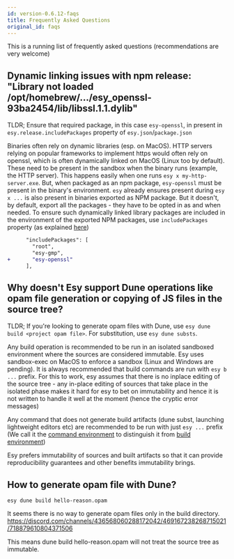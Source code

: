 ```yaml
---
id: version-0.6.12-faqs
title: Frequently Asked Questions
original_id: faqs
---
```


This is a running list of frequently asked questions (recommendations are very welcome)

## Dynamic linking issues with npm release: "Library not loaded /opt/homebrew/.../esy_openssl-93ba2454/lib/libssl.1.1.dylib"

TLDR; Ensure that required package, in this case `esy-openssl`, in present in `esy.release.includePackages` property of `esy.json`/`package.json`

Binaries often rely on dynamic libraries (esp. on MacOS). HTTP servers relying on popular frameworks to implement https would often rely on openssl, which is often dynamically linked on MacOS (Linux too by default). These need to be present in the sandbox when the binary runs (example, the HTTP server). This happens easily when one runs `esy x my-http-server.exe`. But, when packaged as an npm package, `esy-openssl` must be present in the binary's environment. `esy` already ensures present during `esy x ...` is also present in binaries exported as NPM package. But it doesn't, by default, export all the packages - they have to be opted in as and when needed. To ensure such dynamically linked library packages are included in the environment of the exported NPM packages, use `includePackages` property (as explained [here](https://esy.sh/docs/en/npm-release.html#including-dependencies))

```diff
      "includePackages": [
        "root",
        "esy-gmp",
+       "esy-openssl"
      ],
```

## Why doesn't Esy support Dune operations like opam file generation or copying of JS files in the source tree?

TLDR; If you're looking to generate opam files with Dune, use `esy dune build <project opam file>`. For substitution, use `esy dune substs`.

Any build operation is recommended to be run in an isolated sandboxed environment where the sources are considered
immutable. Esy uses sandbox-exec on MacOS to enforce a sandbox (Linux and Windows are pending). It is always recommended 
that build commands are run with `esy b ...` prefix. For this to work, esy assumes that there is no inplace editing of the 
source tree - any in-place editing of sources that take place in the isolated phase makes it hard for esy to bet on immutability
and hence it is not written to handle it well at the moment (hence the cryptic error messages)

Any command that does not generate build artifacts (dune subst, launching lightweight editors etc) are recommended to be run with 
just `esy ...` prefix (We call it the [command environment](https://esy.sh/docs/en/environment.html#command-environment) to distinguish it from [build environment](https://esy.sh/docs/en/environment.html#build-environment))

Esy prefers immutability of sources and built artifacts so that it can provide reproducibility guarantees and other benefits immutability brings.

## How to generate opam file with Dune?

`esy dune build hello-reason.opam`

It seems there is no way to generate opam files only in the build directory.
https://discord.com/channels/436568060288172042/469167238268715021/718879610804371506

This means dune build hello-reason.opam will not treat the source tree as immutable. 
